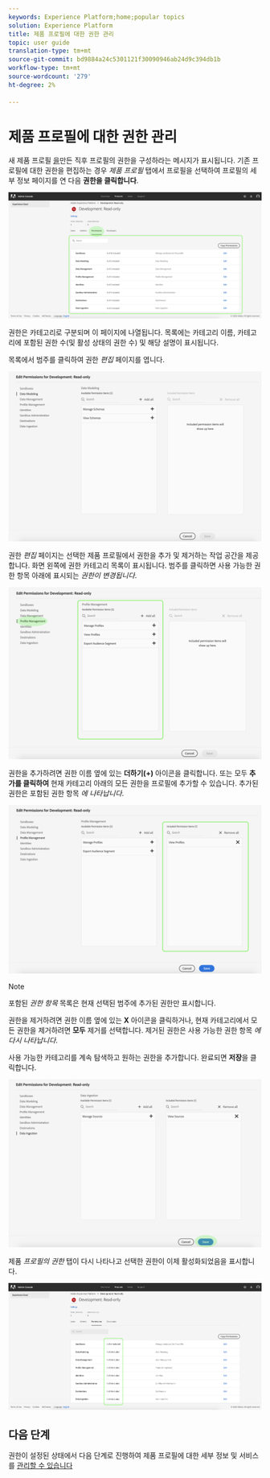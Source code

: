 ```yaml
---
keywords: Experience Platform;home;popular topics
solution: Experience Platform
title: 제품 프로필에 대한 권한 관리
topic: user guide
translation-type: tm+mt
source-git-commit: bd9884a24c5301121f30090946ab24d9c394db1b
workflow-type: tm+mt
source-wordcount: '279'
ht-degree: 2%

---
```



# 제품 프로필에 대한 권한 관리

새 제품 프로필 [을](#create-a-new-product-profile)만든 직후 프로필의 권한을 구성하라는 메시지가 표시됩니다. 기존 프로필에 대한 권한을 편집하는 경우 *제품 프로필* 탭에서 프로필을 선택하여 프로필의 세부 정보 페이지를 연 다음 **권한을 클릭합니다**.

![프로필 권한](../images/profile-permissions.png)

권한은 카테고리로 구분되며 이 페이지에 나열됩니다. 목록에는 카테고리 이름, 카테고리에 포함된 권한 수(및 활성 상태의 권한 수) 및 해당 설명이 표시됩니다.

목록에서 범주를 클릭하여 권한 *편집* 페이지를 엽니다.

![편집 권한](../images/edit-permissions.png)

권한 *편집* 페이지는 선택한 제품 프로필에서 권한을 추가 및 제거하는 작업 공간을 제공합니다. 화면 왼쪽에 권한 카테고리 목록이 표시됩니다. 범주를 클릭하면 사용 가능한 권한 항목 아래에 표시되는 *권한이 변경됩니다*.

![change-permissions-category](../images/change-permissions-category.png)

권한을 추가하려면 권한 이름 옆에 있는 **더하기(+)** 아이콘을 클릭합니다. 또는 모두 **추가를 클릭하여** 현재 카테고리 아래의 모든 권한을 프로필에 추가할 수 있습니다. 추가된 권한은 포함된 권한 항목 *에 나타납니다*.

![추가 권한](../images/add-permissions.png)

>[!NOTE]
>
>포함된 *권한 항목* 목록은 현재 선택된 범주에 추가된 권한만 표시합니다.

권한을 제거하려면 권한 이름 옆에 있는 **X** 아이콘을 클릭하거나, 현재 카테고리에서 모든 권한을 제거하려면 **모두** 제거를 선택합니다. 제거된 권한은 사용 가능한 권한 항목 *에 다시 나타납니다*.

사용 가능한 카테고리를 계속 탐색하고 원하는 권한을 추가합니다. 완료되면 **저장**&#x200B;을 클릭합니다.

![permissions-finish](../images/permissions-finish.png)

제품 *프로필의 권한* 탭이 다시 나타나고 선택한 권한이 이제 활성화되었음을 표시합니다.

![추가 권한](../images/added-permissions.png)

## 다음 단계

권한이 설정된 상태에서 다음 단계로 진행하여 제품 프로필에 대한 세부 정보 및 서비스를 [관리할 수 있습니다](details-and-services.md)